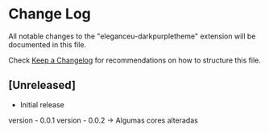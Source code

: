 # Change Log

All notable changes to the "eleganceu-darkpurpletheme" extension will be documented in this file.

Check [Keep a Changelog](http://keepachangelog.com/) for recommendations on how to structure this file.

## [Unreleased]

- Initial release

version - 0.0.1
version - 0.0.2 -> Algumas cores alteradas
